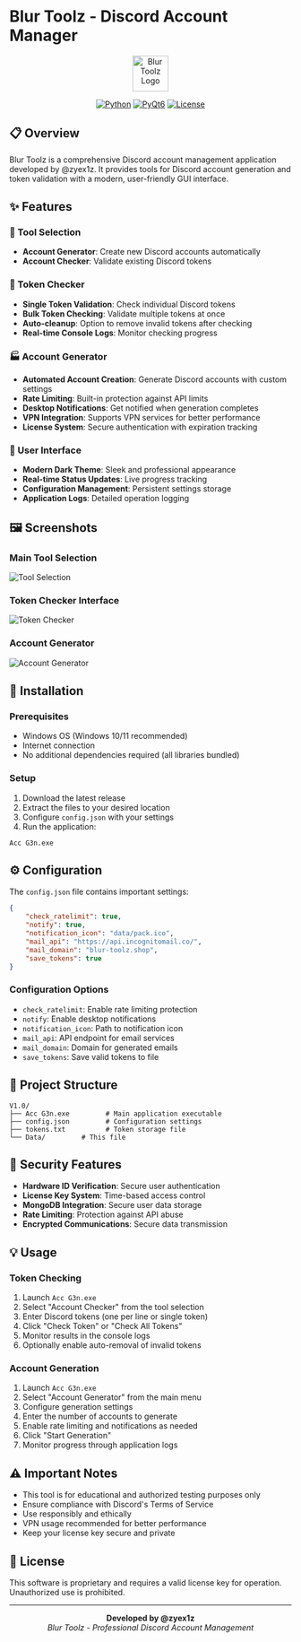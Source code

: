 # Blur Toolz - Discord Account Manager

<div align="center">
  <img src="img/download.jpg" alt="Blur Toolz Logo" width="64" height="64">
  
  [![Python](https://img.shields.io/badge/Python-3.8+-blue.svg)](https://python.org)
  [![PyQt6](https://img.shields.io/badge/PyQt6-GUI-green.svg)](https://pypi.org/project/PyQt6/)
  [![License](https://img.shields.io/badge/License-Private-red.svg)]()
</div>

## 📋 Overview

Blur Toolz is a comprehensive Discord account management application developed by @zyex1z. It provides tools for Discord account generation and token validation with a modern, user-friendly GUI interface.

## ✨ Features

### 🔧 Tool Selection
- **Account Generator**: Create new Discord accounts automatically
- **Account Checker**: Validate existing Discord tokens

### 🎯 Token Checker
- **Single Token Validation**: Check individual Discord tokens
- **Bulk Token Checking**: Validate multiple tokens at once
- **Auto-cleanup**: Option to remove invalid tokens after checking
- **Real-time Console Logs**: Monitor checking progress

### 🏭 Account Generator
- **Automated Account Creation**: Generate Discord accounts with custom settings
- **Rate Limiting**: Built-in protection against API limits
- **Desktop Notifications**: Get notified when generation completes
- **VPN Integration**: Supports VPN services for better performance
- **License System**: Secure authentication with expiration tracking

### 🎨 User Interface
- **Modern Dark Theme**: Sleek and professional appearance
- **Real-time Status Updates**: Live progress tracking
- **Configuration Management**: Persistent settings storage
- **Application Logs**: Detailed operation logging

## 🖼️ Screenshots

### Main Tool Selection
![Tool Selection](img/main%20tool.png)

### Token Checker Interface
![Token Checker](img/Token%20Check.png)

### Account Generator
![Account Generator](img/Token%20Gen.png)

## 🚀 Installation

### Prerequisites
- Windows OS (Windows 10/11 recommended)
- Internet connection
- No additional dependencies required (all libraries bundled)

### Setup
1. Download the latest release
2. Extract the files to your desired location
3. Configure `config.json` with your settings
4. Run the application:
```
Acc G3n.exe
```

## ⚙️ Configuration

The `config.json` file contains important settings:

```json
{
    "check_ratelimit": true,
    "notify": true,
    "notification_icon": "data/pack.ico",
    "mail_api": "https://api.incognitomail.co/",
    "mail_domain": "blur-toolz.shop",
    "save_tokens": true
}
```

### Configuration Options
- `check_ratelimit`: Enable rate limiting protection
- `notify`: Enable desktop notifications
- `notification_icon`: Path to notification icon
- `mail_api`: API endpoint for email services
- `mail_domain`: Domain for generated emails
- `save_tokens`: Save valid tokens to file

## 📁 Project Structure

```
V1.0/
├── Acc G3n.exe         # Main application executable
├── config.json         # Configuration settings
├── tokens.txt          # Token storage file
└── Data/         # This file
```

## 🔐 Security Features

- **Hardware ID Verification**: Secure user authentication
- **License Key System**: Time-based access control
- **MongoDB Integration**: Secure user data storage
- **Rate Limiting**: Protection against API abuse
- **Encrypted Communications**: Secure data transmission

## 💡 Usage

### Token Checking
1. Launch `Acc G3n.exe`
2. Select "Account Checker" from the tool selection
3. Enter Discord tokens (one per line or single token)
4. Click "Check Token" or "Check All Tokens"
5. Monitor results in the console logs
6. Optionally enable auto-removal of invalid tokens

### Account Generation
1. Launch `Acc G3n.exe`
2. Select "Account Generator" from the main menu
3. Configure generation settings
4. Enter the number of accounts to generate
5. Enable rate limiting and notifications as needed
6. Click "Start Generation"
7. Monitor progress through application logs

## ⚠️ Important Notes

- This tool is for educational and authorized testing purposes only
- Ensure compliance with Discord's Terms of Service
- Use responsibly and ethically
- VPN usage recommended for better performance
- Keep your license key secure and private

## 📄 License

This software is proprietary and requires a valid license key for operation. Unauthorized use is prohibited.

---

<div align="center">
  <strong>Developed by @zyex1z</strong><br>
  <em>Blur Toolz - Professional Discord Account Management</em>
</div>
